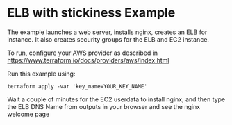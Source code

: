 # ELB with stickiness Example

The example launches a web server, installs nginx, creates an ELB for instance. It also creates security groups for the ELB and EC2 instance.

To run, configure your AWS provider as described in https://www.terraform.io/docs/providers/aws/index.html

Run this example using:

    terraform apply -var 'key_name=YOUR_KEY_NAME'

Wait a couple of minutes for the EC2 userdata to install nginx, and then type the ELB DNS Name from outputs in your browser and see the nginx welcome page
